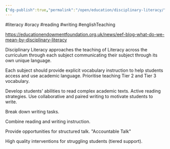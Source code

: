 ```yaml
---
{"dg-publish":true,"permalink":"/open/education/disciplinary-literacy/"}
---
```

#literacy #oracy #reading #writing #englishTeaching 

https://educationendowmentfoundation.org.uk/news/eef-blog-what-do-we-mean-by-disciplinary-literacy

Disciplinary Literacy approaches the teaching of Literacy across the curriculum through each subject communicating their subject through its own unique language.

Each subject should provide explicit vocabulary instruction to help students access and use academic language. Prioritise teaching Tier 2 and Tier 3 vocabulary.

Develop students' abilities to read complex academic texts. Active reading strategies. Use collaborative and paired writing to motivate students to write.

Break down writing tasks.

Combine reading and writing instruction.

Provide opportunities for structured talk. "Accountable Talk"

High quality interventions for struggling students (tiered support).
